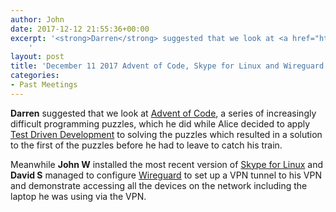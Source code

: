 ```yaml
---
author: John
date: 2017-12-12 21:55:36+00:00
excerpt: '<strong>Darren</strong> suggested that we look at <a href="https://adventofcode.com/" type="text/html">Advent of Code</a>, a series of increasingly difficult programming puzzles, which he did while Alice decided to apply <a href="https://en.wikipedia.org/wiki/Test-driven_development" type="text/html">Test Driven Development</a> to solving the puzzles which resulted in a solution to the first of the puzzles before he had to leave to catch his train.</p>
	'
layout: post
title: 'December 11 2017 Advent of Code, Skype for Linux and Wireguard Meet'
categories:
- Past Meetings
---
```


<p><strong>Darren</strong> suggested that we look at <a href="https://adventofcode.com/" type="text/html">Advent of Code</a>, a series of increasingly difficult programming puzzles, which he did while Alice decided to apply <a href="https://en.wikipedia.org/wiki/Test-driven_development" type="text/html">Test Driven Development</a> to solving the puzzles which resulted in a solution to the first of the puzzles before he had to leave to catch his train.</p><p>Meanwhile <strong>John W</strong> installed the most recent version of <a href="https://www.skype.com/en/get-skype/" type="text/html">Skype for Linux</a> and <strong>David S</strong> managed to configure <a href="https://www.wireguard.com/#ready-for-containers" type="text/html">Wireguard</a> to set up a VPN tunnel to his VPN and demonstrate accessing all the devices on the network including the laptop he was using via the VPN.</p>



